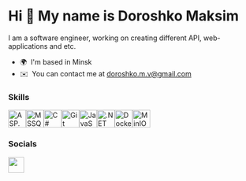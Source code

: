 Hi 👋 My name is Doroshko Maksim
================================

I am a software engineer, working on creating different API, web-applications and etc.

* 🌍  I'm based in Minsk
* ✉️  You can contact me at [doroshko.m.v@gmail.com](mailto:doroshko.m.v@gmail.com)

### Skills


<p align="left">
<a href="https://docs.microsoft.com/en-us/dotnet/csharp/" target="_blank" rel="noreferrer"><img src="https://upload.wikimedia.org/wikipedia/commons/e/ee/.NET_Core_Logo.svg" width="36" height="36" alt="ASP.NET" /><img src="https://www.svgrepo.com/show/303229/microsoft-sql-server-logo.svg" width="36" height="36" alt="MSSQL" /><img src="https://raw.githubusercontent.com/danielcranney/readme-generator/main/public/icons/skills/csharp-colored.svg" width="36" height="36" alt="C#" /></a><a href="https://git-scm.com/" target="_blank" rel="noreferrer"><img src="https://raw.githubusercontent.com/danielcranney/readme-generator/main/public/icons/skills/git-colored.svg" width="36" height="36" alt="Git" /></a><a href="https://developer.mozilla.org/en-US/docs/Web/JavaScript" target="_blank" rel="noreferrer"><img src="https://raw.githubusercontent.com/danielcranney/readme-generator/main/public/icons/skills/javascript-colored.svg" width="36" height="36" alt="JavaScript" /></a><a href="https://dotnet.microsoft.com/en-us/" target="_blank" rel="noreferrer"><img src="https://raw.githubusercontent.com/danielcranney/readme-generator/main/public/icons/skills/dot-net-colored.svg" width="36" height="36" alt=".NET" /></a><a href="https://www.docker.com/" target="_blank" rel="noreferrer"><img src="https://raw.githubusercontent.com/danielcranney/readme-generator/main/public/icons/skills/docker-colored.svg" width="36" height="36" alt="Docker" /><img src="https://raw.githubusercontent.com/railwayapp/devicons/47bd92392422eab168bb913b0b9eb063de4b02bc/static/i/minio.svg" width="36" height="36" alt="MinIO" /></a>
</p>


### Socials

<p align="left"> <a href="https://www.github.com/nawad0" target="_blank" rel="noreferrer"> <picture> <source media="(prefers-color-scheme: dark)" srcset="https://raw.githubusercontent.com/danielcranney/readme-generator/main/public/icons/socials/github-dark.svg" /> <source media="(prefers-color-scheme: light)" srcset="https://raw.githubusercontent.com/danielcranney/readme-generator/main/public/icons/socials/github.svg" /> <img src="https://raw.githubusercontent.com/danielcranney/readme-generator/main/public/icons/socials/github.svg" width="32" height="32" /> </picture> </a></p>
